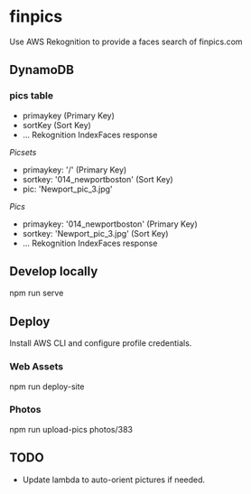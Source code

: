 # finpics
Use AWS Rekognition to provide a faces search of finpics.com

## DynamoDB
### pics table
* primaykey (Primary Key)
* sortKey (Sort Key)
* ... Rekognition IndexFaces response

*Picsets*
* primaykey: '/' (Primary Key)
* sortkey: '014_newportboston' (Sort Key)
* pic: 'Newport_pic_3.jpg'

*Pics*
* primaykey: '014_newportboston' (Primary Key)
* sortkey: 'Newport_pic_3.jpg' (Sort Key)
* ... Rekognition IndexFaces response

## Develop locally
npm run serve

## Deploy
Install AWS CLI and configure profile credentials.

### Web Assets
npm run deploy-site

### Photos
npm run upload-pics photos/383

## TODO
- Update lambda to auto-orient pictures if needed.
